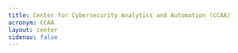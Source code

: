 ```yaml
---
title: Center for Cybersecurity Analytics and Automation (CCAA)
acronym: CCAA
layout: center
sidenav: false
---
```

